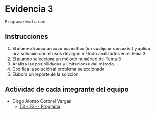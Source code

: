 # Evidencia 3
    Programa/evaluación

## Instrucciones
1. El alumno busca un caso específico  (en cualquier contexto ) y aplica una solución  con el usos de algún método analizados en el tema 3.  
2. El alumno selecciona un método numérico del Tema 3
3. Analiza las posibilidades y limitaciones del método.
4. Codifica la solución  al problema seleccionado 
5. Elabora un reporte de la solución 


## Actividad de cada integrante del equipo

- Diego Alonso Coronel Vargas
    - [T3  -     E3  --  Programa](/Tema%203/Evidencia%203/T3%20%20-%20%20%20%20%20E3%20%20--%20%20Programa%20diego.pdf)
